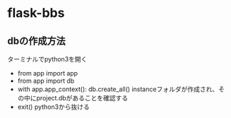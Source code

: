 # flask-bbs
## dbの作成方法
ターミナルでpython3を開く
- from app import app
- from app import db
- with app.app_context():
	  db.create_all()
instanceフォルダが作成され、その中にproject.dbがあることを確認する
- exit()
python3から抜ける
